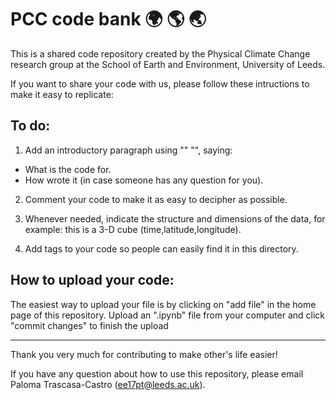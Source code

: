 # PCC code bank :earth_africa: :earth_americas: :earth_asia:

This is a shared code repository created by the Physical Climate Change research group 
at the School of Earth and Environment, University of Leeds.

If you want to share your code with us, please follow these intructions to make it easy to replicate:

## To do:
1) Add an introductory paragraph using "" "", saying:
  - What is the code for.
  - How wrote it (in case someone has any question for you).
 
2) Comment your code to make it as easy to decipher as possible.
 
3) Whenever needed, indicate the structure and dimensions of the data, for example: this is a 3-D cube (time,latitude,longitude).

4) Add tags to your code so people can easily find it in this directory.


## How to upload your code:

The easiest way to upload your file is by clicking on "add file" in the home page of this repository. Upload an ".ipynb" file from your computer and click "commit changes" to finish the upload

----------------
Thank you very much for contributing to make other's life easier!

If you have any question about how to use this repository, please email Paloma Trascasa-Castro (ee17pt@leeds.ac.uk).
